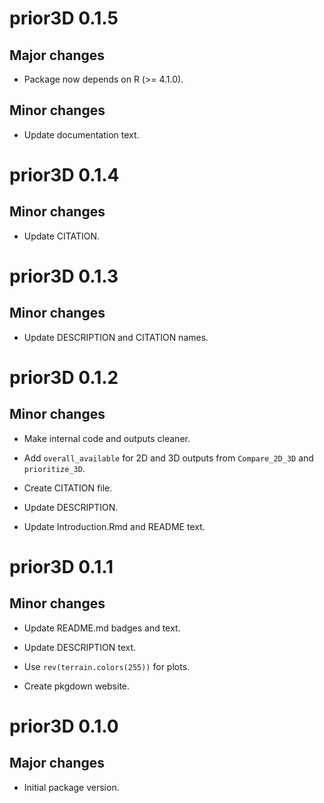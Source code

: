 # prior3D 0.1.5

## Major changes

- Package now depends on R (>= 4.1.0).

## Minor changes

- Update documentation text.

# prior3D 0.1.4

## Minor changes

- Update CITATION.

# prior3D 0.1.3

## Minor changes

- Update DESCRIPTION and CITATION names.

# prior3D 0.1.2

## Minor changes

- Make internal code and outputs cleaner.

- Add `overall_available` for 2D and 3D outputs from `Compare_2D_3D` and
`prioritize_3D`.

- Create CITATION file.

- Update DESCRIPTION.

- Update Introduction.Rmd and README text.

# prior3D 0.1.1

## Minor changes

- Update README.md badges and text.

- Update DESCRIPTION text.

- Use `rev(terrain.colors(255))` for plots.

- Create pkgdown website.

# prior3D 0.1.0

## Major changes

- Initial package version.
